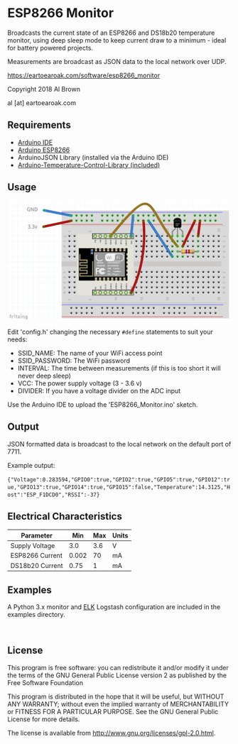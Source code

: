 # ESP8266 Monitor #

Broadcasts the current state of an ESP8266 and DS18b20 temperature monitor, using deep sleep mode to keep current draw to a minimum - ideal for battery powered projects.

Measurements are broadcast as JSON data to the local network over UDP.

https://eartoearoak.com/software/esp8266_monitor

Copyright 2018 Al Brown

al [at] eartoearoak.com



## Requirements

- [Arduino IDE](https://www.arduino.cc/)
- [Arduino ESP8266](https://github.com/esp8266/Arduino#installing-with-boards-manager)
- ArduinoJSON Library (installed via the Arduino IDE)
- [Arduino-Temperature-Control-Library (included)](https://github.com/milesburton/Arduino-Temperature-Control-Library)




## Usage

![](schematic\breadboard.png)

Edit 'config.h' changing the necessary `#define` statements to suit your needs:

- SSID_NAME: The name of your WiFi access point
- SSID_PASSWORD: The WiFi password
- INTERVAL:  The time between measurements (if this is too short it will never deep sleep)
- VCC: The power supply voltage (3 - 3.6 v)
- DIVIDER: If you have a voltage divider on the ADC input



Use the Arduino IDE to upload the 'ESP8266_Monitor.ino' sketch.



## Output

JSON formatted data is broadcast to the local network on the default port of 7711.

Example output:

`{"Voltage":0.283594,"GPIO0":true,"GPIO2":true,"GPIO5":true,"GPIO12":true,"GPIO13":true,"GPIO14":true,"GPIO15":false,"Temperature":14.3125,"Host":"ESP_F1DCD0","RSSI":-37} `



## Electrical Characteristics

| Parameter       | Min   | Max  | Units |
| --------------- | ----- | ---- | ----- |
| Supply Voltage  | 3.0   | 3.6  | V     |
| ESP8266 Current | 0.002 | 70   | mA    |
| DS18b20 Current | 0.75  | 1    | mA    |



## Examples

A Python 3.x monitor and [ELK](https://www.elastic.co/) Logstash configuration are included in the examples directory. 

​	

## License ##

This program is free software: you can redistribute it and/or modify
 it under the terms of the GNU General Public License version 2 as published by
 the Free Software Foundation

 This program is distributed in the hope that it will be useful,
 but WITHOUT ANY WARRANTY; without even the implied warranty of
 MERCHANTABILITY or FITNESS FOR A PARTICULAR PURPOSE.  See the
 GNU General Public License for more details.

 The license is available from <http://www.gnu.org/licenses/gpl-2.0.html>.